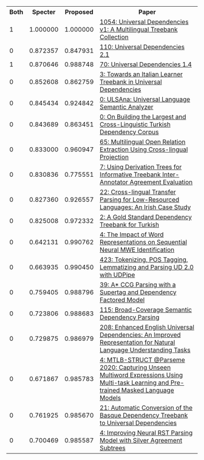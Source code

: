 <html><table><tr>
<th>Both</th>
<th>Specter</th>
<th>Proposed</th>
<th>Paper</th>
</tr>
<tr>
<td>1</td>
<td>1.000000</td>
<td>1.000000</td>
<td><a href="https://www.semanticscholar.org/paper/d115eceab7153d2a1dc6fbf6b99c3bdf1b0cdd46">1054: Universal Dependencies v1: A Multilingual Treebank Collection</a></td>
</tr>
<tr>
<td>0</td>
<td>0.872357</td>
<td>0.847931</td>
<td><a href="https://www.semanticscholar.org/paper/57133ef4c4de4d54a57686b8a914b06e4ff4aab5">110: Universal Dependencies 2.1</a></td>
</tr>
<tr>
<td>1</td>
<td>0.870646</td>
<td>0.988748</td>
<td><a href="https://www.semanticscholar.org/paper/1972e54dae2484475af2f0f9cbcdf9b350950db3">70: Universal Dependencies 1.4</a></td>
</tr>
<tr>
<td>0</td>
<td>0.852608</td>
<td>0.862759</td>
<td><a href="https://www.semanticscholar.org/paper/8201682f825e39a6e70f91ffaea19543a53394cf">3: Towards an Italian Learner Treebank in Universal Dependencies</a></td>
</tr>
<tr>
<td>0</td>
<td>0.845434</td>
<td>0.924842</td>
<td><a href="https://www.semanticscholar.org/paper/67bee7f4bd96a116e256d9c11d46d976f36e599c">0: ULSAna: Universal Language Semantic Analyzer</a></td>
</tr>
<tr>
<td>0</td>
<td>0.843689</td>
<td>0.863451</td>
<td><a href="https://www.semanticscholar.org/paper/9fb3259175bec0d062deb8649ff4fc127493f20a">0: On Building the Largest and Cross-Linguistic Turkish Dependency Corpus</a></td>
</tr>
<tr>
<td>0</td>
<td>0.833000</td>
<td>0.960947</td>
<td><a href="https://www.semanticscholar.org/paper/1f2e8fe19086ef8f4be7808bcf80f3b89ae02008">65: Multilingual Open Relation Extraction Using Cross-lingual Projection</a></td>
</tr>
<tr>
<td>0</td>
<td>0.830836</td>
<td>0.775551</td>
<td><a href="https://www.semanticscholar.org/paper/71de8d010bfa56edea9ef4c46bc05aaa100b0a28">7: Using Derivation Trees for Informative Treebank Inter-Annotator Agreement Evaluation</a></td>
</tr>
<tr>
<td>0</td>
<td>0.827360</td>
<td>0.926557</td>
<td><a href="https://www.semanticscholar.org/paper/a6e33aa7ec15b415a12d9902806decd56091f1a0">22: Cross-lingual Transfer Parsing for Low-Resourced Languages: An Irish Case Study</a></td>
</tr>
<tr>
<td>0</td>
<td>0.825008</td>
<td>0.972332</td>
<td><a href="https://www.semanticscholar.org/paper/24ce3ece02d03e6a74c17273db1407536ea6332b">2: A Gold Standard Dependency Treebank for Turkish</a></td>
</tr>
<tr>
<td>0</td>
<td>0.642131</td>
<td>0.990762</td>
<td><a href="https://www.semanticscholar.org/paper/19bafcb1052408fe124a73ab9f204265341284a1">4: The Impact of Word Representations on Sequential Neural MWE Identification</a></td>
</tr>
<tr>
<td>0</td>
<td>0.663935</td>
<td>0.990450</td>
<td><a href="https://www.semanticscholar.org/paper/ea40fba2dc52bde32dedd45b05f83d27dc2ea6c7">423: Tokenizing, POS Tagging, Lemmatizing and Parsing UD 2.0 with UDPipe</a></td>
</tr>
<tr>
<td>0</td>
<td>0.759405</td>
<td>0.988796</td>
<td><a href="https://www.semanticscholar.org/paper/c7d2aaafda3dcd022982cbd11de0af3e526d9fd7">39: A* CCG Parsing with a Supertag and Dependency Factored Model</a></td>
</tr>
<tr>
<td>0</td>
<td>0.723806</td>
<td>0.988683</td>
<td><a href="https://www.semanticscholar.org/paper/75963cf489c5935f27c280906772c2d48999f1c3">115: Broad-Coverage Semantic Dependency Parsing</a></td>
</tr>
<tr>
<td>0</td>
<td>0.729875</td>
<td>0.986979</td>
<td><a href="https://www.semanticscholar.org/paper/7c1a11fcc0d4aa8d7fcfcfa8e375f31f8f23c77a">208: Enhanced English Universal Dependencies: An Improved Representation for Natural Language Understanding Tasks</a></td>
</tr>
<tr>
<td>0</td>
<td>0.671867</td>
<td>0.985783</td>
<td><a href="https://www.semanticscholar.org/paper/f8d484206f31dbb7565e1d4fd94982a4b6ae3cbc">4: MTLB-STRUCT @Parseme 2020: Capturing Unseen Multiword Expressions Using Multi-task Learning and Pre-trained Masked Language Models</a></td>
</tr>
<tr>
<td>0</td>
<td>0.761925</td>
<td>0.985670</td>
<td><a href="https://www.semanticscholar.org/paper/ffd4a990afcf6422ab5d56a46ac16c22d0e9737a">21: Automatic Conversion of the Basque Dependency Treebank to Universal Dependencies</a></td>
</tr>
<tr>
<td>0</td>
<td>0.700469</td>
<td>0.985587</td>
<td><a href="https://www.semanticscholar.org/paper/47597b92175ac42e20ac0faf365bccac405559cb">4: Improving Neural RST Parsing Model with Silver Agreement Subtrees</a></td>
</tr>
</table></html>
